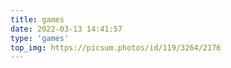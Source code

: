 ```yaml
---
title: games
date: 2022-03-13 14:41:57
type: 'games'
top_img: https://picsum.photos/id/119/3264/2176
---
```

